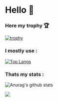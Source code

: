 # Hello 👋

### Here my trophy 🏆 

[![trophy](https://github-profile-trophy.vercel.app/?username=jackytruongpro&theme=dracula)](https://github.com/jackytruongpro/github-profile-trophy)

### I mostly use :

[![Top Langs](https://github-readme-stats.vercel.app/api/top-langs/?username=jackytruongpro&langs_count=8)](https://github.com/jackytruongpro/github-readme-stats)

### Thats my stats :
![Anurag's github stats](https://github-readme-stats.vercel.app/api?username=jackytruongpro&show_icons=true&theme=algolia)

![](https://komarev.com/ghpvc/?username=jackytruongpro)
